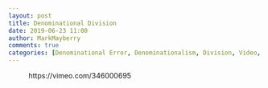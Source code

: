 ```yaml
---
layout: post
title: Denominational Division
date: 2019-06-23 11:00
author: MarkMayberry
comments: true
categories: [Denominational Error, Denominationalism, Division, Video, Sermon]
---
```

<!-- wp:core-embed/vimeo {"url":"https://vimeo.com/346000695","type":"video","providerNameSlug":"vimeo","className":"wp-embed-aspect-4-3 wp-has-aspect-ratio"} -->
<figure class="wp-block-embed-vimeo wp-block-embed is-type-video is-provider-vimeo wp-embed-aspect-4-3 wp-has-aspect-ratio"><div class="wp-block-embed__wrapper">
https://vimeo.com/346000695
</div></figure>
<!-- /wp:core-embed/vimeo -->

